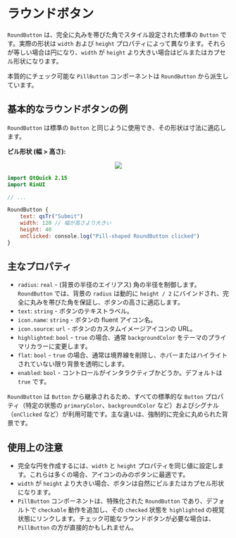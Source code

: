 # ラウンドボタン

`RoundButton` は、完全に丸みを帯びた角でスタイル設定された標準の `Button` です。実際の形状は `width` および `height` プロパティによって異なります。それらが等しい場合は円になり、`width` が `height` より大きい場合はピルまたはカプセル形状になります。

本質的にチェック可能な `PillButton` コンポーネントは `RoundButton` から派生しています。

## 基本的なラウンドボタンの例

`RoundButton` は標準の `Button` と同じように使用でき、その形状は寸法に適応します。

**ピル形状 (幅 > 高さ):**
<div align="center">
  <img src="/assets/images/BasicInput/RoundButton/roundbutton-pill.png"> <!-- Placeholder: 画像パスは確認または作成が必要です -->
</div>

```qml
import QtQuick 2.15
import RinUI

// ...

RoundButton {
    text: qsTr("Submit")
    width: 120 // 幅が高さより大きい
    height: 40 
    onClicked: console.log("Pill-shaped RoundButton clicked")
}
```

## 主なプロパティ

*   `radius`: `real` - (背景の半径のエイリアス) 角の半径を制御します。`RoundButton` では、背景の `radius` は動的に `height / 2` にバインドされ、完全に丸みを帯びた角を保証し、ボタンの高さに適応します。
*   `text`: `string` - ボタンのテキストラベル。
*   `icon.name`: `string` - ボタンの fluent アイコン名。
*   `icon.source`: `url` - ボタンのカスタムイメージアイコンの URL。
*   `highlighted`: `bool` - `true` の場合、通常 `backgroundColor` をテーマのプライマリカラーに変更します。
*   `flat`: `bool` - `true` の場合、通常は境界線を削除し、ホバーまたはハイライトされていない限り背景を透明にします。
*   `enabled`: `bool` - コントロールがインタラクティブかどうか。デフォルトは `true` です。

`RoundButton` は `Button` から継承されるため、すべての標準的な `Button` プロパティ（特定の状態の `primaryColor`、`backgroundColor` など）およびシグナル（`onClicked` など）が利用可能です。主な違いは、強制的に完全に丸められた背景です。

## 使用上の注意

*   完全な円を作成するには、`width` と `height` プロパティを同じ値に設定します。これらは多くの場合、アイコンのみのボタンに最適です。
*   `width` が `height` より大きい場合、ボタンは自然にピルまたはカプセル形状になります。
*   `PillButton` コンポーネントは、特殊化された `RoundButton` であり、デフォルトで `checkable` 動作を追加し、その `checked` 状態を `highlighted` の視覚状態にリンクします。チェック可能なラウンドボタンが必要な場合は、`PillButton` の方が直接的かもしれません。

```
